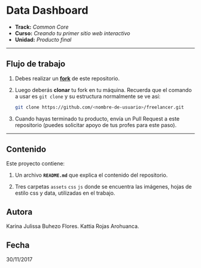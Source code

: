 # Data Dashboard

* **Track:** _Common Core_
* **Curso:** _Creando tu primer sitio web interactivo_
* **Unidad:** _Producto final_

***

## Flujo de trabajo

1. Debes realizar un [**fork**](https://gist.github.com/ivandevp/1de47ae69a5e139a6622d78c882e1f74)
   de este repositorio.

2. Luego deberás **clonar** tu fork en tu máquina. Recuerda que el comando a usar
   es `git clone` y su estructura normalmente se ve así:

   ```bash
   git clone https://github.com/<nombre-de-usuario>/freelancer.git
   ```

3. Cuando hayas terminado tu producto, envía un Pull Request a este repositorio
   (puedes solicitar apoyo de tus profes para este paso).

___
## Contenido

Este proyecto contiene:

1. Un archivo  **`README.md`** que explica el contenido del repositorio.

2. Tres carpetas `assets` `css` `js` donde se encuentra las imágenes, hojas de estilo css y data, utilizadas en el trabajo.

## Autora
Karina Julissa Buhezo Flores.
Kattia Rojas Arohuanca.

## Fecha
30/11/2017
